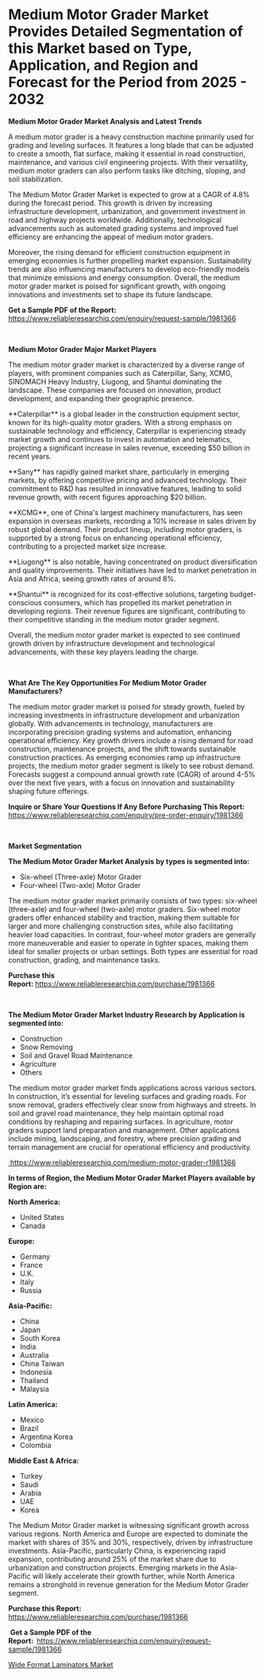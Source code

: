 <p><h1>Medium Motor Grader Market Provides Detailed Segmentation of this Market based on Type, Application, and Region and Forecast for the Period from 2025 - 2032</h1></p><p><strong>Medium Motor Grader Market Analysis and Latest Trends</strong></p>
<p><p>A medium motor grader is a heavy construction machine primarily used for grading and leveling surfaces. It features a long blade that can be adjusted to create a smooth, flat surface, making it essential in road construction, maintenance, and various civil engineering projects. With their versatility, medium motor graders can also perform tasks like ditching, sloping, and soil stabilization.</p><p>The Medium Motor Grader Market is expected to grow at a CAGR of 4.8% during the forecast period. This growth is driven by increasing infrastructure development, urbanization, and government investment in road and highway projects worldwide. Additionally, technological advancements such as automated grading systems and improved fuel efficiency are enhancing the appeal of medium motor graders.</p><p>Moreover, the rising demand for efficient construction equipment in emerging economies is further propelling market expansion. Sustainability trends are also influencing manufacturers to develop eco-friendly models that minimize emissions and energy consumption. Overall, the medium motor grader market is poised for significant growth, with ongoing innovations and investments set to shape its future landscape.</p></p>
<p><strong>Get a Sample PDF of the Report:&nbsp;</strong> <a href="https://www.reliableresearchiq.com/enquiry/request-sample/1981366?utm_campaign=3068&utm_medium=2&utm_source=Github&utm_content=ia&utm_term=10042025&utm_id=medium-motor-grader">https://www.reliableresearchiq.com/enquiry/request-sample/1981366</a></p>
<p>&nbsp;</p>
<p><strong>Medium Motor Grader Major Market Players</strong></p>
<p><p>The medium motor grader market is characterized by a diverse range of players, with prominent companies such as Caterpillar, Sany, XCMG, SINOMACH Heavy Industry, Liugong, and Shantui dominating the landscape. These companies are focused on innovation, product development, and expanding their geographic presence.</p><p>**Caterpillar** is a global leader in the construction equipment sector, known for its high-quality motor graders. With a strong emphasis on sustainable technology and efficiency, Caterpillar is experiencing steady market growth and continues to invest in automation and telematics, projecting a significant increase in sales revenue, exceeding $50 billion in recent years.</p><p>**Sany** has rapidly gained market share, particularly in emerging markets, by offering competitive pricing and advanced technology. Their commitment to R&D has resulted in innovative features, leading to solid revenue growth, with recent figures approaching $20 billion.</p><p>**XCMG**, one of China's largest machinery manufacturers, has seen expansion in overseas markets, recording a 10% increase in sales driven by robust global demand. Their product lineup, including motor graders, is supported by a strong focus on enhancing operational efficiency, contributing to a projected market size increase.</p><p>**Liugong** is also notable, having concentrated on product diversification and quality improvements. Their initiatives have led to market penetration in Asia and Africa, seeing growth rates of around 8%.</p><p>**Shantui** is recognized for its cost-effective solutions, targeting budget-conscious consumers, which has propelled its market penetration in developing regions. Their revenue figures are significant, contributing to their competitive standing in the medium motor grader segment.</p><p>Overall, the medium motor grader market is expected to see continued growth driven by infrastructure development and technological advancements, with these key players leading the charge.</p></p>
<p>&nbsp;</p>
<p><strong>What Are The Key Opportunities For Medium Motor Grader Manufacturers?</strong></p>
<p><p>The medium motor grader market is poised for steady growth, fueled by increasing investments in infrastructure development and urbanization globally. With advancements in technology, manufacturers are incorporating precision grading systems and automation, enhancing operational efficiency. Key growth drivers include a rising demand for road construction, maintenance projects, and the shift towards sustainable construction practices. As emerging economies ramp up infrastructure projects, the medium motor grader segment is likely to see robust demand. Forecasts suggest a compound annual growth rate (CAGR) of around 4-5% over the next five years, with a focus on innovation and sustainability shaping future offerings.</p></p>
<p><strong>Inquire or Share Your Questions If Any Before Purchasing This Report:</strong> <a href="https://www.reliableresearchiq.com/enquiry/pre-order-enquiry/1981366?utm_campaign=3068&utm_medium=2&utm_source=Github&utm_content=ia&utm_term=10042025&utm_id=medium-motor-grader">https://www.reliableresearchiq.com/enquiry/pre-order-enquiry/1981366</a></p>
<p>&nbsp;</p>
<p><strong>Market Segmentation</strong></p>
<p><strong>The Medium Motor Grader Market Analysis by types is segmented into:</strong></p>
<p><ul><li>Six-wheel (Three-axle) Motor Grader</li><li>Four-wheel (Two-axle) Motor Grader</li></ul></p>
<p><p>The medium motor grader market primarily consists of two types: six-wheel (three-axle) and four-wheel (two-axle) motor graders. Six-wheel motor graders offer enhanced stability and traction, making them suitable for larger and more challenging construction sites, while also facilitating heavier load capacities. In contrast, four-wheel motor graders are generally more maneuverable and easier to operate in tighter spaces, making them ideal for smaller projects or urban settings. Both types are essential for road construction, grading, and maintenance tasks.</p></p>
<p><strong>Purchase this Report:&nbsp;</strong><a href="https://www.reliableresearchiq.com/purchase/1981366?utm_campaign=3068&utm_medium=2&utm_source=Github&utm_content=ia&utm_term=10042025&utm_id=medium-motor-grader">https://www.reliableresearchiq.com/purchase/1981366</a></p>
<p>&nbsp;</p>
<p><strong>The Medium Motor Grader Market Industry Research by Application is segmented into:</strong></p>
<p><ul><li>Construction</li><li>Snow Removing</li><li>Soil and Gravel Road Maintenance</li><li>Agriculture</li><li>Others</li></ul></p>
<p><p>The medium motor grader market finds applications across various sectors. In construction, it’s essential for leveling surfaces and grading roads. For snow removal, graders effectively clear snow from highways and streets. In soil and gravel road maintenance, they help maintain optimal road conditions by reshaping and repairing surfaces. In agriculture, motor graders support land preparation and management. Other applications include mining, landscaping, and forestry, where precision grading and terrain management are crucial for operational efficiency and productivity.</p></p>
<p><a href="https://www.reliableresearchiq.com/medium-motor-grader-r1981366?utm_campaign=3068&utm_medium=2&utm_source=Github&utm_content=ia&utm_term=10042025&utm_id=medium-motor-grader">&nbsp;https://www.reliableresearchiq.com/medium-motor-grader-r1981366</a></p>
<p><strong>In terms of Region, the Medium Motor Grader Market Players available by Region are:</strong></p>
<p>
    <p> <strong> North America: </strong>
        <ul>
            <li>United States</li>
            <li>Canada</li>
        </ul>
        </p> 
    <p> <strong> Europe: </strong>
        <ul>
            <li>Germany</li>
            <li>France</li>
            <li>U.K.</li>
            <li>Italy</li>
            <li>Russia</li>
        </ul>
        </p> 
    <p> <strong> Asia-Pacific: </strong>
        <ul>
            <li>China</li>
            <li>Japan</li>
            <li>South Korea</li>
            <li>India</li>
            <li>Australia</li>
            <li>China Taiwan</li>
            <li>Indonesia</li>
            <li>Thailand</li>
            <li>Malaysia</li>
        </ul>
        </p> 
    <p> <strong> Latin America: </strong>
        <ul>
            <li>Mexico</li>
            <li>Brazil</li>
            <li>Argentina Korea</li>
            <li>Colombia</li>
        </ul>
        </p> 
    <p> <strong> Middle East & Africa: </strong>
        <ul>
            <li>Turkey</li>
            <li>Saudi</li>
            <li>Arabia</li>
            <li>UAE</li>
            <li>Korea</li>
        </ul>
    </p>
    </p>
<p><p>The Medium Motor Grader market is witnessing significant growth across various regions. North America and Europe are expected to dominate the market with shares of 35% and 30%, respectively, driven by infrastructure investments. Asia-Pacific, particularly China, is experiencing rapid expansion, contributing around 25% of the market share due to urbanization and construction projects. Emerging markets in the Asia-Pacific will likely accelerate their growth further, while North America remains a stronghold in revenue generation for the Medium Motor Grader segment.</p></p>
<p><strong>Purchase this Report: </strong><a href="https://www.reliableresearchiq.com/purchase/1981366?utm_campaign=3068&utm_medium=2&utm_source=Github&utm_content=ia&utm_term=10042025&utm_id=medium-motor-grader">https://www.reliableresearchiq.com/purchase/1981366</a></p>
<p>&nbsp;<strong>Get a Sample PDF of the Report:&nbsp;&nbsp;</strong><a href="https://www.reliableresearchiq.com/enquiry/request-sample/1981366?utm_campaign=3068&utm_medium=2&utm_source=Github&utm_content=ia&utm_term=10042025&utm_id=medium-motor-grader">https://www.reliableresearchiq.com/enquiry/request-sample/1981366</a></p>
<p><strong></strong></p>
<p><p><a href="https://github.com/sacmatidora/Market-Research-Report-List-1/blob/main/wide-format-laminators-market.md?utm_campaign=3068&utm_medium=2&utm_source=Github&utm_content=ia&utm_term=10042025&utm_id=medium-motor-grader">Wide Format Laminators Market</a></p></p>